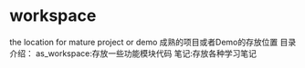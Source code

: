 # workspace
the location for mature project or demo
    成熟的项目或者Demo的存放位置
    目录介绍：
    as_workspace:存放一些功能模块代码
    笔记:存放各种学习笔记
